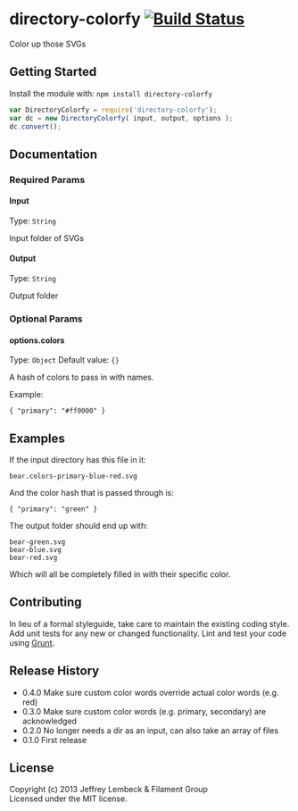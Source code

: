 # directory-colorfy [![Build Status](https://secure.travis-ci.org/filamentgroup/directory-colorfy.png?branch=master)](http://travis-ci.org/filamentgroup/directory-colorfy)

Color up those SVGs

## Getting Started
Install the module with: `npm install directory-colorfy`

```javascript
var DirectoryColorfy = require('directory-colorfy');
var dc = new DirectoryColorfy( input, output, options );
dc.convert();
```

## Documentation

### Required Params

#### Input
Type: `String`

Input folder of SVGs

#### Output
Type: `String`

Output folder


### Optional Params

#### options.colors
Type: `Object`
Default value: `{}`

A hash of colors to pass in with names.

Example:
```
{ "primary": "#ff0000" }
```

## Examples

If the input directory has this file in it:

```
bear.colors-primary-blue-red.svg
```

And the color hash that is passed through is:

```
{ "primary": "green" }
```

The output folder should end up with:

```
bear-green.svg
bear-blue.svg
bear-red.svg
```

Which will all be completely filled in with their specific color.


## Contributing
In lieu of a formal styleguide, take care to maintain the existing coding style. Add unit tests for any new or changed functionality. Lint and test your code using [Grunt](http://gruntjs.com/).

## Release History
* 0.4.0 Make sure custom color words override actual color words (e.g.
	red)
* 0.3.0 Make sure custom color words (e.g. primary, secondary) are
	acknowledged
* 0.2.0 No longer needs a dir as an input, can also take an array of files
* 0.1.0 First release

## License
Copyright (c) 2013 Jeffrey Lembeck & Filament Group  
Licensed under the MIT license.
